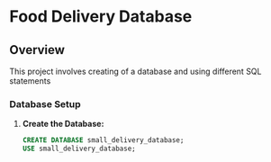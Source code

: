 # Food Delivery Database

## Overview

This project involves creating of a database and using different SQL statements

### Database Setup

1. **Create the Database:**

   ```sql
   CREATE DATABASE small_delivery_database;
   USE small_delivery_database;
